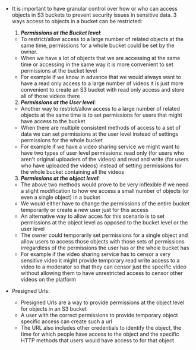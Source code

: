- It is important to have granular control over how or who can access objects in S3 buckets to prevent security issues in sensitive data. 3 ways access to objects in a bucket can be restricted:
    
    1. ***Permissions at the Bucket level***: 

    - To restrict/allow access to a large number of related objects at the same time, permissions for a whole bucket could be set by the owner.
    - When we have a lot of objects that we are accessing at the same time or accessing in the same way it is more convenient to set permissions at the bucket level
    - For example if we know in advance that we would always want to have a read only access to a large number of videos it is just more convenient to create an S3 bucket with read only access and store all of those videos there

    2. ***Permissions at the User level***: 

    - Another way to restrict/allow access to a large number of related objects at the same time is to set permissions for users that might have access to the bucket
    - When there are multiple consistent methods of access to a set of data we can set permissions at the user level instead of settings permissions for the whole bucket
    - For example if we have a video sharing service we might want to have two types of user level permissions: read only (for users who aren't original uploaders of the videos) and read and write (for users who have uploaded the videos) instead of setting permissions for the whole bucket containing all the videos

    3. ***Permissions at the object level***: 

    - The above two methods would prove to be very inflexible if we need a slight modification to how we access a small number of objects (or even a single object) in a bucket
    - We would either have to change the permissions of the entire bucket temporarily or create a new user just for this access
    - An alternative way to allow acces for this scenario is to set permissions at the object level as opposed to the bucket level or the user level
    - The owner could temporarily set permissions for a single object and allow users to access those objects with those sets of permissions irregardless of the permissions the user has or the whole bucket has
    - For example if the video sharing service has to censor a very sensitive video it might provide temporary read write access to a video to a moderator so that they can censor just the specific video without allowing them to have unrestricted access to censor other videos on the platform

- Presigned Urls: 
    - Presigned Urls are a way to provide permissions at the object level for objects in an S3 bucket
    - A user with the correct permissions to provide temporary object specific access can create such a url
    - The URL also includes other credentials to identify the object, the time for which people have access to the object and the specific HTTP methods that users would have access to for that object 
